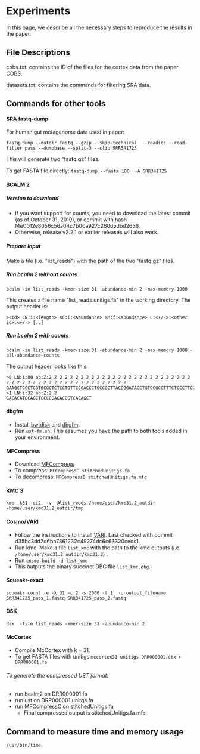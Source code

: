# Experiments 

In this page, we describe all the necessary steps to reproduce the results in the paper.


## File Descriptions

cobs.txt: contains the ID of the files for the cortex data from the paper [COBS](https://arxiv.org/abs/1905.09624).

datasets.txt: contains the commands for filtering SRA data.

## Commands for other tools

#### SRA fastq-dump
For human gut metagenome data used in paper:

`fastq-dump --outdir fastq --gzip --skip-technical  --readids --read-filter pass --dumpbase --split-3 --clip SRR341725`

This will generate two "fastq.gz" files.


To get FASTA file directly: 
`fastq-dump --fasta 100  -A SRR341725`


#### BCALM 2


##### Version to download
- If you want support for counts, you need to download the latest commit (as of October 31, 2019), or commit with hash f4e0012e8056c56a04c7b00a927c260d5dbd2636.  
- Otherwise, release v2.2.1 or earlier releases will also work.

##### Prepare Input 
Make a file (i.e. "list_reads") with the path of the two "fastq.gz" files. 

##### Run bcalm 2 without counts
`bcalm -in list_reads -kmer-size 31 -abundance-min 2 -max-memory 1000`

This creates a file name "list_reads.unitigs.fa" in the working directory. The output header is:

	><id> LN:i:<length> KC:i:<abundance> KM:f:<abundance> L:<+/->:<other id>:<+/-> [..]
	
	
##### Run bcalm 2 with counts
`bcalm -in list_reads -kmer-size 31 -abundance-min 2 -max-memory 1000 -all-abundance-counts`

The output header looks like this:

	>0 LN:i:80 ab:Z:2 2 2 2 2 2 2 2 2 2 2 2 2 2 2 2 2 2 2 2 2 2 2 2 2 2 2 2 2 2 2 2 2 2 2 2 2 2 2 2 2 2 2 2 2 2 2 2 2 2
	GAAGCTCCCTCGTGCGCTCTCCTGTTCCGACCCTGCCGCTTACCGGATACCTGTCCGCCTTTCTCCCTTCGGGAAGCGTG
	>1 LN:i:32 ab:Z:2 2
	GACACATGCAGCTCCCGGAGACGGTCACAGCT
	
#### dbgfm
- Install [bwtdisk](http://people.unipmn.it/manzini/bwtdisk/) and [dbgfm](https://github.com/jts/dbgfm). 
- Run `ust-fm.sh`. This assumes you have the path to both tools added in your environment.

#### MFCompress
- Download [MFCompress](http://bioinformatics.ua.pt/software/mfcompress/)
- To compress: `MFCompressC stitchedUnitigs.fa`
- To decompress: `MFCompressD stitchedUnitigs.fa.mfc`

#### KMC 3
`kmc -k31 -ci2  -v  @list_reads /home/user/kmc31.2_outdir /home/user/kmc31.2_outdir/tmp`

#### Cosmo/VARI
- Follow the instructions to install [VARI](https://github.com/cosmo-team/cosmo/tree/VARI). Last checked with commit d35bc3dd2d6ba7861232c49274dc6c63320cedc1.
- Run kmc. Make a file `list_kmc` with the path to the kmc outputs (i.e. `/home/user/kmc31.2_outdir/kmc31.2`) .
- Run `cosmo-build -d list_kmc`
- This outputs the binary succinct DBG file `list_kmc.dbg`.

#### Squeakr-exact
`squeakr count -e -k 31 -c 2 -s 2000 -t 1  -o output_filename SRR341725_pass_1.fastq SRR341725_pass_2.fastq`

#### DSK
`dsk  -file list_reads -kmer-size 31 -abundance-min 2`

#### McCortex
- Compile McCortex with k = 31.
- To get FASTA files with unitigs `mccortex31 unitigs DRR000001.ctx > DRR000001.fa`   

###### To generate the compressed UST format:
- run bcalm2 on DRR000001.fa
- run ust on DRR000001.unitgs.fa
- run MFCompressC on stitchedUnitigs.fa	
	- Final compressed output is stitchedUnitigs.fa.mfc


## Command to measure time and memory usage
`/usr/bin/time`
